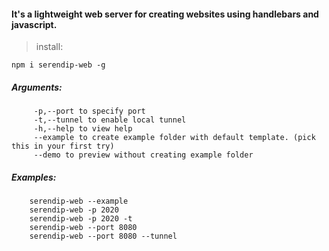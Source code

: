  
#### It's a lightweight web server for creating websites using handlebars and javascript.


> install:
```
npm i serendip-web -g
```

##### Arguments:
         -p,--port to specify port
         -t,--tunnel to enable local tunnel
         -h,--help to view help
         --example to create example folder with default template. (pick this in your first try)
         --demo to preview without creating example folder

##### Examples:
        serendip-web --example
        serendip-web -p 2020
        serendip-web -p 2020 -t
        serendip-web --port 8080
        serendip-web --port 8080 --tunnel
